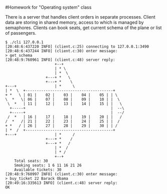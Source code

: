 #Homework for "Operating system" class

There is a server that handles client orders in separate processes. 
Client data are storing in shared memory, access to which is managed by semaphores.
Clients can book seats, get current schema of the plane or list of passengers.

```
$ ./cli 127.0.0.1
[20:48:6:437220 INFO] (client.c:25) connecting to 127.0.0.1:3490
[20:48:6:437244 INFO] (client.c:30) enter message:
> get_schema
[20:48:9:760961 INFO] (client.c:48) server reply:
                      +--+
                      | * \
                      | *  \
                  +---+ *   \
                  +---+ *    \
+---+                 | *     \
| *  \  +---------------------------------------+
+ *   \ | 01 |    02 |    03 |    04 |    05 | | \
\  *   \| 06 |    07 |    08 |    09 |    10 | |  \
 \  *   | 11 |    12 |    13 |    14 |    15 | |   \
  +-----+                                      |  --\
  +-----+                                      |  --/
 /  *   | 16 |    17 |    18 |    19 |    20 | |   /
/  *   /| 21 |    22 |    23 |    24 |    25 | |  /
+ *   / | 26 |    27 |    28 |    29 |    30 | | /
| *  /  +---------------------------------------+
+---+                 | *     /
                  +---+ *    /
                  +---+ *   /
                      | *  /
                      | * /
                      +--+
	Total seats: 30
	Smoking seats: 1 6 11 16 21 26
	Available tickets: 30
[20:48:9:760997 INFO] (client.c:30) enter message:
> buy_ticket 22 Barack Obama
[20:49:16:335613 INFO] (client.c:48) server reply:
OK
```
